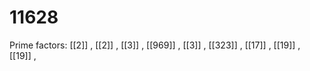 # 11628

Prime factors: [[2]] , [[2]] , [[3]] , [[969]] , [[3]] , [[323]] , [[17]] , [[19]] , [[19]] , 